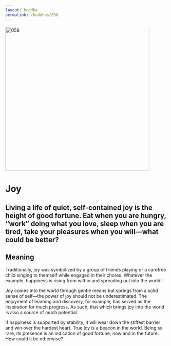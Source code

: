 ```yaml
---
layout: buddha
permalink: /buddhas/058
---
```


<div class="uk-text-center">
<img src="{{"/assets/img/buddhas/buddha-058.jpg" | relative_url}}" alt="058"  width="448" height="448"></div>

# Joy

## Living a life of quiet, self-contained joy is the height of good fortune. Eat when you are hungry, “work” doing what you love, sleep when you are tired, take your pleasures when you will—what could be better?

## Meaning

Traditionally, joy was symbolized by a group of friends playing or a carefree child singing to themself while engaged in their chores. Whatever the example, happiness is rising from within and spreading out into the world!

Joy comes into the world through gentle means but springs from a solid sense of self—the power of joy should not be underestimated. The enjoyment of learning and discovery, for example, has served as the inspiration for much progress. As such, that which brings joy into the world is also a source of much potential.

If happiness is supported by stability, it will wear down the stiffest barrier and win over the hardest heart. True joy is a beacon in the world. Being so rare, its presence is an indication of good fortune, now and in the future. How could it be otherwise?
